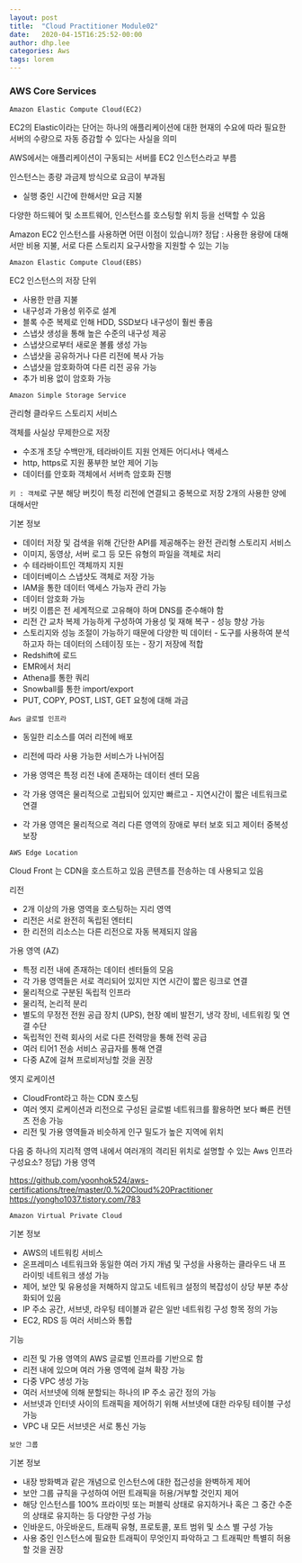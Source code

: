 ```yaml
---
layout: post
title:  "Cloud Practitioner Module02"
date:   2020-04-15T16:25:52-00:00
author: dhp.lee
categories: Aws
tags: lorem
---
```


### AWS Core Services

`Amazon Elastic Compute Cloud(EC2)`

EC2의 Elastic이라는 단어는 하나의 애플리케이션에 대한 현재의 수요에 따라 필요한 서버의 수량으로 자동 증감할 수 있다는 사실을 의미

AWS에서는 애플리케이션이 구동되는 서버를 EC2 인스턴스라고 부름

인스턴스는 종량 과금제 방식으로 요금이 부과됨
- 실행 중인 시간에 한해서만 요금 지불

다양한 하드웨어 및 소프트웨어, 인스턴스를 호스팅할 위치 등을 선택할 수 있음

Amazon EC2 인스턴스를 사용하면 어떤 이점이 있습니까? 
정답 : 사용한 용량에 대해서만 비용 지불, 서로 다른 스토리지 요구사항을 지원할 수 있는 기능

`Amazon Elastic Compute Cloud(EBS)`

EC2 인스턴스의 저장 단위

- 사용한 만큼 지불
- 내구성과 가용성 위주로 설계
- 블록 수준 복제로 인해 HDD, SSD보다 내구성이 훨씬 좋음
- 스냅샷 생성을 통해 높은 수준의 내구성 제공
- 스냅샷으로부터 새로운 볼륨 생성 가능
- 스냅샷을 공유하거나 다른 리전에 복사 가능
- 스냅샷을 암호화하여 다른 리전 공유 가능
- 추가 비용 없이 암호화 가능

`Amazon Simple Storage Service`

관리형 클라우드 스토리지 서비스

객체를 사실상 무제한으로 저장
- 수조개 초당 수백만개, 테라바이트 지원
언제든 어디서나 액세스
- http, https로 지원
풍부한 보안 제어 기능
- 데이터를 안호화 객체에서 서버측 암호화 진행

`키 : 객체`로 구분
해당 버킷이 특정 리전에 연결되고 중복으로 저장
2개의 
사용한 양에 대해서만

기본 정보
- 데이터 저장 및 검색을 위해 간단한 API를 제공해주는 완전 관리형 스토리지 서비스
- 이미지, 동영상, 서버 로그 등 모든 유형의 파일을 객체로 처리
- 수 테라바이트인 객체까지 지원
- 데이터베이스 스냅샷도 객체로 저장 가능
- IAM을 통한 데이터 액세스 가능자 관리 가능
- 데이터 암호화 가능
- 버킷 이름은 전 세계적으로 고유해야 하며 DNS를 준수해야 함
- 리전 간 교차 복제 가능하게 구성하여 가용성 및 재해 복구 - 성능 향상 가능
- 스토리지와 성능 조절이 가능하기 때문에 다양한 빅 데이터 - 도구를 사용하여 분석하고자 하는 데이터의 스테이징 또는 - 장기 저장에 적합
- Redshift에 로드
- EMR에서 처리
- Athena를 통한 쿼리
- Snowball를 통한 import/export
- PUT, COPY, POST, LIST, GET 요청에 대해 과금


`Aws 글로벌 인프라`

- 동일한 리소스를 여러 리전에 배포
- 리전에 따라 사용 가능한 서비스가 나뉘어짐
- 가용 영역은 특정 리전 내에 존재하는 데이터 센터 모음
- 각 가용 영역은 물리적으로 고립되어 있지만 빠르고 - 지연시간이 짧은 네트워크로 연결

- 각 가용 영역은 물리적으로 격리 다른 영역의 장애로 부터 보호 되고 제이터 중복성 보장

`AWS Edge Location`

Cloud Front 는 CDN을 호스트하고 있음
콘텐츠를 전송하는 데 사용되고 있음

리전
- 2개 이상의 가용 영역을 호스팅하는 지리 영역
- 리전은 서로 완전히 독립된 엔터티
- 한 리전의 리소스는 다른 리전으로 자동 복제되지 않음

가용 영역 (AZ)
- 특정 리전 내에 존재하는 데이터 센터들의 모음
- 각 가용 영역들은 서로 격리되어 있지만 지연 시간이 짧은 링크로 연결
- 물리적으로 구분된 독립적 인프라
- 물리적, 논리적 분리
- 별도의 무정전 전원 공급 장치 (UPS), 현장 예비 발전기, 냉각 장비, 네트워킹 및 연결 수단
- 독립적인 전력 회사의 서로 다른 전력망을 통해 전력 공급
- 여러 티어1 전송 서비스 공급자를 통해 연결
- 다중 AZ에 걸쳐 프로비저닝할 것을 권장

엣지 로케이션
- CloudFront라고 하는 CDN 호스팅
- 여러 엣지 로케이션과 리전으로 구성된 글로벌 네트워크를 활용하면 보다 빠른 컨텐츠 전송 가능
- 리전 및 가용 영역들과 비슷하게 인구 밀도가 높은 지역에 위치

다음 중 하나의 지리적 영역 내에서 여러개의 격리된 위치로 설명할 수 있는 Aws 인프라 구성요소?
정답) 가용 영역

https://github.com/yoonhok524/aws-certifications/tree/master/0.%20Cloud%20Practitioner
https://yongho1037.tistory.com/783


`Amazon Virtual Private Cloud`

기본 정보
- AWS의 네트워킹 서비스
- 온프레미스 네트워크와 동일한 여러 가지 개념 및 구성을 사용하는 클라우드 내 프라이빗 네트워크 생성 가능
- 제어, 보안 및 유용성을 저해하지 않고도 네트워크 설정의 복잡성이 상당 부분 추상화되어 있음
- IP 주소 공간, 서브넷, 라우팅 테이블과 같은 일반 네트워킹 구성 항목 정의 가능
- EC2, RDS 등 여러 서비스와 통합

기능
- 리전 및 가용 영역의 AWS 글로벌 인프라를 기반으로 함
- 리전 내에 있으며 여러 가용 영역에 걸쳐 확장 가능
- 다중 VPC 생성 가능
- 여러 서브넷에 의해 분할되는 하나의 IP 주소 공간 정의 가능
- 서브넷과 인터넷 사이의 트래픽을 제어하기 위해 서브넷에 대한 라우팅 테이블 구성 가능
- VPC 내 모든 서브넷은 서로 통신 가능

`보안 그룹`

기본 정보
- 내장 방화벽과 같은 개념으로 인스턴스에 대한 접근성을 완벽하게 제어
- 보안 그룹 규칙을 구성하여 어떤 트래픽을 허용/거부할 것인지 제어
- 해당 인스턴스를 100% 프라이빗 또는 퍼블릭 상태로 유지하거나 혹은 그 중간 수준의 상태로 유지하는 등 다양한 구성 가능
- 인바운드, 아웃바운드, 트래픽 유형, 프로토콜, 포트 범위 및 소스 별 구성 가능
- 사용 중인 인스턴스에 필요한 트래픽이 무엇인지 파악하고 그 트래픽만 특별히 허용할 것을 권장